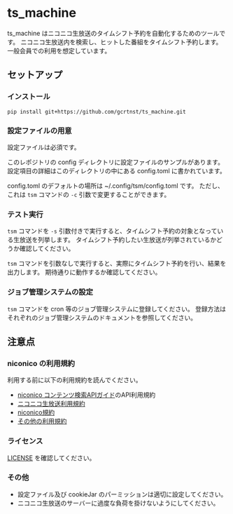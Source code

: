 # ts\_machine
ts\_machine はニコニコ生放送のタイムシフト予約を自動化するためのツールです。
ニコニコ生放送内を検索し、ヒットした番組をタイムシフト予約します。
一般会員での利用を想定しています。

## セットアップ
### インストール
```
pip install git+https://github.com/gcrtnst/ts_machine.git
```

### 設定ファイルの用意
設定ファイルは必須です。

このレポジトリの config ディレクトリに設定ファイルのサンプルがあります。
設定項目の詳細はこのディレクトリの中にある config.toml に書かれています。

config.toml のデフォルトの場所は \~/.config/tsm/config.toml です。
ただし、これは `tsm` コマンドの `-c` 引数で変更することができます。

### テスト実行
`tsm` コマンドを `-s` 引数付きで実行すると、タイムシフト予約の対象となっている生放送を列挙します。
タイムシフト予約したい生放送が列挙されているかどうか確認してください。

`tsm` コマンドを引数なしで実行すると、実際にタイムシフト予約を行い、結果を出力します。
期待通りに動作するか確認してください。

### ジョブ管理システムの設定
`tsm` コマンドを cron 等のジョブ管理システムに登録してください。
登録方法はそれぞれのジョブ管理システムのドキュメントを参照してください。

## 注意点
### niconico の利用規約
利用する前に以下の利用規約を読んでください。

  - [niconico コンテンツ検索APIガイド](https://site.nicovideo.jp/search-api-docs/search.html)のAPI利用規約
  - [ニコニコ生放送利用規約](https://site.live.nicovideo.jp/rule.html)
  - [niconico規約](https://account.nicovideo.jp/rules/account)
  - [その他の利用規約](http://info.nicovideo.jp/base/term.html)

### ライセンス
[LICENSE](LICENSE) を確認してください。

### その他
  - 設定ファイル及び cookieJar のパーミッションは適切に設定してください。
  - ニコニコ生放送のサーバーに過度な負荷を掛けないようにしてください。
